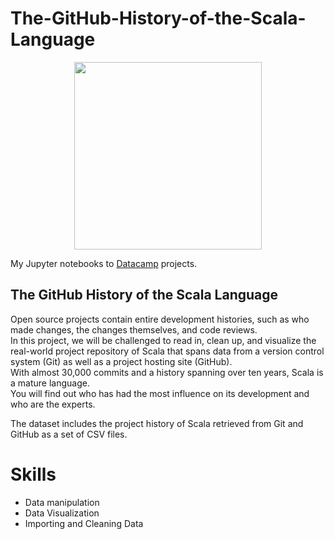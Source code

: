 # The-GitHub-History-of-the-Scala-Language
 
<p align="center"> 
<img src="https://cdn.datacamp.com/main-app/assets/brand/logos/DataCamp_Horizontal_RGB-d196011f63ebda76dc5c9772425cf9541b8639af842d5e5476ef10f2460ed1e4.png" width="300">
</p>

My Jupyter notebooks to [Datacamp](https://www.datacamp.com/profile/timerlankaiyr) projects.

## The GitHub History of the Scala Language
Open source projects contain entire development histories, such as who made changes, the changes themselves, and code reviews. </br>
In this project, we will be challenged to read in, clean up, and visualize the real-world project repository of Scala that spans data from a version control system (Git) as well as a project hosting site (GitHub). </br>
With almost 30,000 commits and a history spanning over ten years, Scala is a mature language. </br>
You will find out who has had the most influence on its development and who are the experts. </br>

The dataset includes the project history of Scala retrieved from Git and GitHub as a set of CSV files.

# Skills 
* Data manipulation
* Data Visualization
* Importing and Cleaning Data
